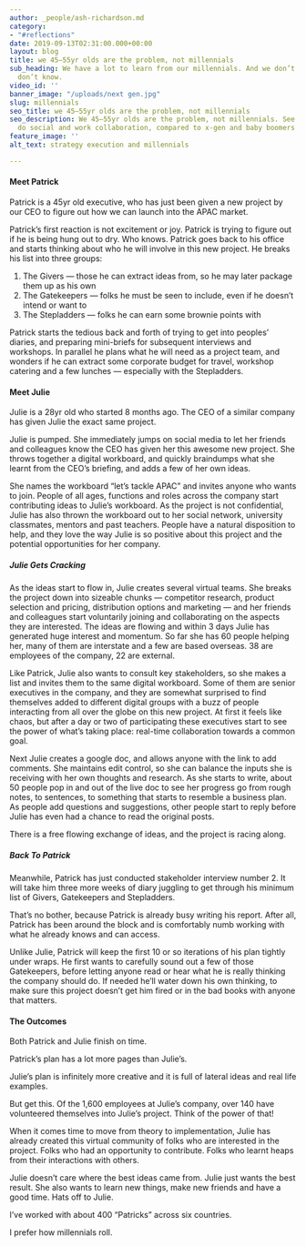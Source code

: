 ```yaml
---
author: _people/ash-richardson.md
category:
- "#reflections"
date: 2019-09-13T02:31:00.000+00:00
layout: blog
title: we 45–55yr olds are the problem, not millennials
sub_heading: We have a lot to learn from our millennials. And we don’t know what we
  don’t know.
video_id: ''
banner_image: "/uploads/next gen.jpg"
slug: millennials
seo_title: we 45–55yr olds are the problem, not millennials
seo_description: We 45–55yr olds are the problem, not millennials. See how our millennials
  do social and work collaboration, compared to x-gen and baby boomers.
feature_image: ''
alt_text: strategy execution and millennials

---
```

#### **Meet Patrick**

Patrick is a 45yr old executive, who has just been given a new project by our CEO to figure out how we can launch into the APAC market.

Patrick’s first reaction is not excitement or joy. Patrick is trying to figure out if he is being hung out to dry. Who knows. Patrick goes back to his office and starts thinking about who he will involve in this new project. He breaks his list into three groups:

1. The Givers — those he can extract ideas from, so he may later package them up as his own
2. The Gatekeepers — folks he must be seen to include, even if he doesn’t intend or want to
3. The Stepladders — folks he can earn some brownie points with

Patrick starts the tedious back and forth of trying to get into peoples’ diaries, and preparing mini-briefs for subsequent interviews and workshops. In parallel he plans what he will need as a project team, and wonders if he can extract some corporate budget for travel, workshop catering and a few lunches — especially with the Stepladders.

#### **Meet Julie**

Julie is a 28yr old who started 8 months ago. The CEO of a similar company has given Julie the exact same project.

Julie is pumped. She immediately jumps on social media to let her friends and colleagues know the CEO has given her this awesome new project. She throws together a digital workboard, and quickly braindumps what she learnt from the CEO’s briefing, and adds a few of her own ideas.

She names the workboard “let’s tackle APAC” and invites anyone who wants to join. People of all ages, functions and roles across the company start contributing ideas to Julie’s workboard. As the project is not confidential, Julie has also thrown the workboard out to her social network, university classmates, mentors and past teachers. People have a natural disposition to help, and they love the way Julie is so positive about this project and the potential opportunities for her company.

##### Julie Gets Cracking

As the ideas start to flow in, Julie creates several virtual teams. She breaks the project down into sizeable chunks — competitor research, product selection and pricing, distribution options and marketing — and her friends and colleagues start voluntarily joining and collaborating on the aspects they are interested. The ideas are flowing and within 3 days Julie has generated huge interest and momentum. So far she has 60 people helping her, many of them are interstate and a few are based overseas. 38 are employees of the company, 22 are external.

Like Patrick, Julie also wants to consult key stakeholders, so she makes a list and invites them to the same digital workboard. Some of them are senior executives in the company, and they are somewhat surprised to find themselves added to different digital groups with a buzz of people interacting from all over the globe on this new project. At first it feels like chaos, but after a day or two of participating these executives start to see the power of what’s taking place: real-time collaboration towards a common goal.

Next Julie creates a google doc, and allows anyone with the link to add comments. She maintains edit control, so she can balance the inputs she is receiving with her own thoughts and research. As she starts to write, about 50 people pop in and out of the live doc to see her progress go from rough notes, to sentences, to something that starts to resemble a business plan. As people add questions and suggestions, other people start to reply before Julie has even had a chance to read the original posts.

There is a free flowing exchange of ideas, and the project is racing along.

##### Back To Patrick

Meanwhile, Patrick has just conducted stakeholder interview number 2. It will take him three more weeks of diary juggling to get through his minimum list of Givers, Gatekeepers and Stepladders.

That’s no bother, because Patrick is already busy writing his report. After all, Patrick has been around the block and is comfortably numb working with what he already knows and can access.

Unlike Julie, Patrick will keep the first 10 or so iterations of his plan tightly under wraps. He first wants to carefully sound out a few of those Gatekeepers, before letting anyone read or hear what he is really thinking the company should do. If needed he’ll water down his own thinking, to make sure this project doesn’t get him fired or in the bad books with anyone that matters.

#### **The Outcomes**

Both Patrick and Julie finish on time.

Patrick’s plan has a lot more pages than Julie’s.

Julie’s plan is infinitely more creative and it is full of lateral ideas and real life examples.

But get this. Of the 1,600 employees at Julie’s company, over 140 have volunteered themselves into Julie’s project. Think of the power of that!

When it comes time to move from theory to implementation, Julie has already created this virtual community of folks who are interested in the project. Folks who had an opportunity to contribute. Folks who learnt heaps from their interactions with others.

Julie doesn’t care where the best ideas came from. Julie just wants the best result. She also wants to learn new things, make new friends and have a good time. Hats off to Julie.

I’ve worked with about 400 “Patricks” across six countries.

I prefer how millennials roll.